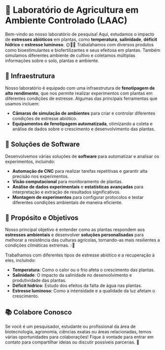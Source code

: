 # 🌱 Laboratório de Agricultura em Ambiente Controlado (LAAC)

Bem-vindo ao nosso laboratório de pesquisa! Aqui, estudamos o impacto de **estresses abióticos** em plantas, como **temperatura**, **salinidade**, **déficit hídrico** e **estresse luminoso**. 🌞🌿🌊
Trabalahamos com diversos produtos como bioestimulantes e biofertilizantes e seus efeitosa em plantas. Também simulamos diferentes ambiente de cultivo e coletamos múltiplas informações sobre o solo, plantas e ambiente.

## 🏬 Infraestrutura

Nosso laboratório é equipado com uma infraestrutura de **fenotipagem de alto rendimento**, que nos permite realizar experimentos com plantas em diferentes condições de estresse. Algumas das principais ferramentas que usamos incluem:

- **Câmaras de simulação de ambientes** para criar e controlar diferentes condições de estresse abiótico.
- **Equipamentos de fenotipagem automatizada**, otimizando a coleta e análise de dados sobre o crescimento e desenvolvimento das plantas.

## 🔧 Soluções de Software

Desenvolvemos várias soluções de **software** para automatizar e analisar os experimentos, incluindo:

- **Automação de CNC** para realizar tarefas repetitivas e garantir alta precisão nos experimentos.
- **Visão computacional** para monitoramento de plantas.
- **Análise de dados experimentais** e **estatísticas avançadas** para interpretação e extração de resultados significativos.
- **Montagem de experimentos** para configurar protocolos e testar diferentes condições ambientais de maneira eficiente.

## 🔬 Propósito e Objetivos

Nosso principal objetivo é entender como as plantas respondem aos **estresses ambientais** e desenvolver **soluções personalisadas** para melhorar a resistência das culturas agrícolas, tornando-as mais resilientes a condições climáticas extremas. 💧🌾

Trabalhamos com diferentes tipos de estresse abiótico e a recuperação à eles, incluindo:

- **Temperatura**: Como o calor ou o frio afeta o crescimento das plantas.
- **Salinidade**: O impacto da salinidade no desenvolvimento e produtividade das plantas.
- **Déficit hídrico**: Estudo dos efeitos da falta de água nas plantas.
- **Estresse luminoso**: Como a intensidade e a qualidade da luz afetam o crescimento.

## 📚 Colabore Conosco

Se você é um pesquisador, estudante ou profissional da área de biotecnologia, agronomia, ciências exatas ou áreas relacionadas, temos várias oportunidades para colaborações! Fique à vontade para entrar em contato para compartilhar ideias ou discutir possíveis parcerias. 🤝
